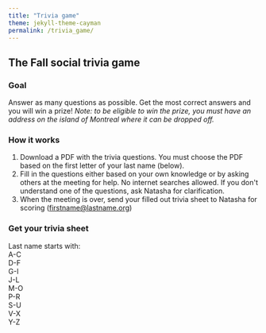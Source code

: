 ```yaml
---
title: "Trivia game"
theme: jekyll-theme-cayman
permalink: /trivia_game/
--- 
```


## The Fall social trivia game

### Goal 
Answer as many questions as possible. Get the most correct answers and you will win a prize!
*Note: to be eligible to win the prize, you must have an address on the island of Montreal where it can be dropped off.*

### How it works
1. Download a PDF with the trivia questions. You must choose the PDF based on the first letter of your last name (below).
2. Fill in the questions either based on your own knowledge or by asking others at the meeting for help. No internet searches allowed. If you don't understand one of the questions, ask Natasha for clarification.
3. When the meeting is over, send your filled out trivia sheet to Natasha for scoring (firstname@lastname.org)

### Get your trivia sheet
Last name starts with: <br />
A-C <br />
D-F <br />
G-I <br />
J-L <br />
M-O <br />
P-R <br />
S-U <br />
V-X <br />
Y-Z <br />
